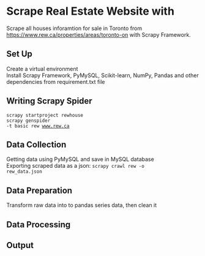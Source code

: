 # Scrape Real Estate Website with 

Scrape all houses inforamtion for sale in Toronto from <link>https://www.rew.ca/properties/areas/toronto-on</link> with Scrapy Framework.

## Set Up
Create a virtual environment</br>
Install Scrapy Framework, PyMySQL, Scikit-learn, NumPy, Pandas and other dependencies from requirement.txt file

## Writing Scrapy Spider
<code>scrapy startproject rewhouse</code> <br>
<code>scrapy genspider -t basic rew www.rew.ca</code>

## Data Collection 
Getting data using PyMySQL and save in MySQL database <br>
Exporting scraped data as a json: <code>scrapy crawl rew -o rew_data.json</code>

## Data Preparation 
Transform raw data into to pandas series data, then clean it

## Data Processing

## Output
